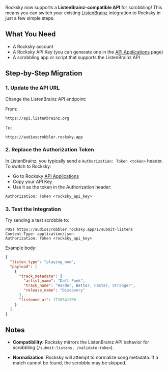 Rocksky now supports a **ListenBrainz-compatible API** for scrobbling! This means you can switch your existing [ListenBrainz](https://listenbrainz.org) integration to Rocksky in just a few simple steps.

## What You Need
 - A Rocksky account
 - A Rocksky API Key (you can generate one in the [API Applications](https://rocksky.app/apikeys) page)
 - A scrobbling app or script that supports the ListenBrainz API

## Step-by-Step Migration
### 1. Update the API URL
Change the ListenBrainz API endpoint:

From:

```
https://api.listenbrainz.org
```
To:

```
https://audioscrobbler.rocksky.app
```

### 2. Replace the Authorization Token
In ListenBrainz, you typically send a `Authorization: Token <token>` header.
To switch to Rocksky:
- Go to Rocksky [API Applications](https://rocksky.app/apikeys)
- Copy your API Key
- Use it as the token in the Authorization header:

```
Authorization: Token <rocksky_api_key>
```

### 3. Test the Integration
Try sending a test scrobble to:

```
POST https://audioscrobbler.rocksky.app/1/submit-listens
Content-Type: application/json
Authorization: Token <rocksky_api_key>
```

Example body:
```json
{
  "listen_type": "playing_now",
  "payload": [
    {
      "track_metadata": {
        "artist_name": "Daft Punk",
        "track_name": "Harder, Better, Faster, Stronger",
        "release_name": "Discovery"
      },
      "listened_at": 1716541200
    }
  ]
}
```

## Notes
- **Compatibility:** Rocksky mirrors the ListenBrainz API behavior for scrobbling (`/submit-listens, /validate-token`).


- **Normalization**: Rocksky will attempt to normalize song metadata. If a match cannot be found, the scrobble may be skipped.

